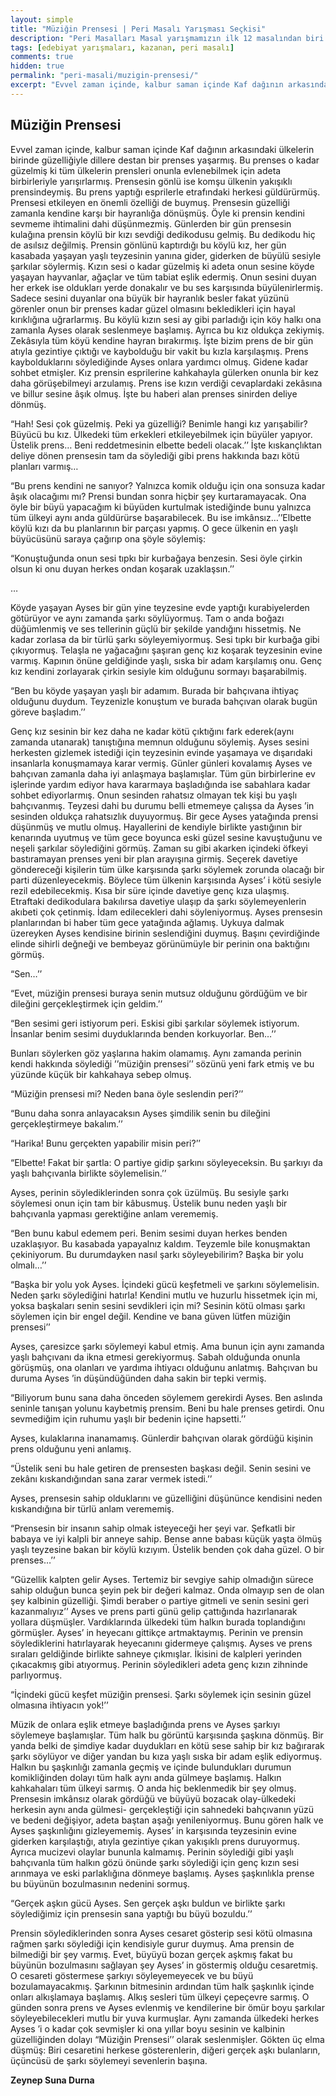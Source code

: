 ```yaml
---
layout: simple
title: "Müziğin Prensesi | Peri Masalı Yarışması Seçkisi"
description: "Peri Masalları Masal yarışmamızın ilk 12 masalından biri Zeynep Suna Durna'nın kaleminden..."
tags: [edebiyat yarışmaları, kazanan, peri masalı]
comments: true
hidden: true
permalink: "peri-masali/muzigin-prensesi/"
excerpt: "Evvel zaman içinde, kalbur saman içinde Kaf dağının arkasındaki ülkelerin birinde güzelliğiyle dillere destan bir prenses yaşarmış. Bu prenses o kadar güzelmiş ki tüm ülkelerin prensleri onunla evlenebilmek için adeta birbirleriyle yarışırlarmış. Prensesin gönlü ise komşu ülkenin yakışıklı prensindeymiş. Bu prens yaptığı esprilerle etrafındaki herkesi güldürürmüş. Prensesi etkileyen en önemli özelliği de buymuş. Prensesin güzelliği zamanla kendine karşı bir hayranlığa dönüşmüş. Öyle ki prensin kendini sevmeme ihtimalini dahi düşünmezmiş. Günlerden bir gün prensesin kulağına prensin köylü bir kızı sevdiği dedikodusu gelmiş. Bu dedikodu hiç de asılsız değilmiş.  Prensin gönlünü kaptırdığı bu köylü kız, her gün kasabada yaşayan yaşlı teyzesinin yanına gider,  giderken de büyülü sesiyle şarkılar söylermiş. Kızın sesi o kadar güzelmiş ki adeta onun sesine köyde yaşayan hayvanlar, ağaçlar ve tüm tabiat eşlik edermiş. Onun sesini duyan her erkek ise oldukları yerde donakalır ve bu ses karşısında büyülenirlermiş. Sadece sesini duyanlar ona büyük bir hayranlık besler fakat yüzünü görenler onun bir prenses kadar güzel olmasını bekledikleri için hayal kırıklığına uğrarlarmış. Bu köylü kızın sesi ay gibi parladığı için köy halkı ona zamanla Ayses olarak seslenmeye başlamış. Ayrıca bu kız oldukça zekiymiş. Zekâsıyla tüm köyü kendine hayran bırakırmış. İşte bizim prens de bir gün atıyla gezintiye çıktığı ve kaybolduğu bir vakit bu kızla karşılaşmış. Prens kaybolduklarını söylediğinde Ayses onlara yardımcı olmuş. Gidene kadar sohbet etmişler. Kız prensin esprilerine kahkahayla gülerken onunla bir kez daha görüşebilmeyi arzulamış. Prens ise kızın verdiği cevaplardaki zekâsına ve billur sesine âşık olmuş. İşte bu haberi alan prenses sinirden deliye dönmüş."
---
```


## Müziğin Prensesi

Evvel zaman içinde, kalbur saman içinde Kaf dağının arkasındaki ülkelerin birinde güzelliğiyle dillere destan bir prenses yaşarmış. Bu prenses o kadar güzelmiş ki tüm ülkelerin prensleri onunla evlenebilmek için adeta birbirleriyle yarışırlarmış. Prensesin gönlü ise komşu ülkenin yakışıklı prensindeymiş. Bu prens yaptığı esprilerle etrafındaki herkesi güldürürmüş. Prensesi etkileyen en önemli özelliği de buymuş. Prensesin güzelliği zamanla kendine karşı bir hayranlığa dönüşmüş. Öyle ki prensin kendini sevmeme ihtimalini dahi düşünmezmiş. Günlerden bir gün prensesin kulağına prensin köylü bir kızı sevdiği dedikodusu gelmiş. Bu dedikodu hiç de asılsız değilmiş.  Prensin gönlünü kaptırdığı bu köylü kız, her gün kasabada yaşayan yaşlı teyzesinin yanına gider,  giderken de büyülü sesiyle şarkılar söylermiş. Kızın sesi o kadar güzelmiş ki adeta onun sesine köyde yaşayan hayvanlar, ağaçlar ve tüm tabiat eşlik edermiş. Onun sesini duyan her erkek ise oldukları yerde donakalır ve bu ses karşısında büyülenirlermiş. Sadece sesini duyanlar ona büyük bir hayranlık besler fakat yüzünü görenler onun bir prenses kadar güzel olmasını bekledikleri için hayal kırıklığına uğrarlarmış. Bu köylü kızın sesi ay gibi parladığı için köy halkı ona zamanla Ayses olarak seslenmeye başlamış. Ayrıca bu kız oldukça zekiymiş. Zekâsıyla tüm köyü kendine hayran bırakırmış. İşte bizim prens de bir gün atıyla gezintiye çıktığı ve kaybolduğu bir vakit bu kızla karşılaşmış. Prens kaybolduklarını söylediğinde Ayses onlara yardımcı olmuş. Gidene kadar sohbet etmişler. Kız prensin esprilerine kahkahayla gülerken onunla bir kez daha görüşebilmeyi arzulamış. Prens ise kızın verdiği cevaplardaki zekâsına ve billur sesine âşık olmuş. İşte bu haberi alan prenses sinirden deliye dönmüş.  

“Hah! Sesi çok güzelmiş. Peki ya güzelliği? Benimle hangi kız yarışabilir? Büyücü bu kız. Ülkedeki tüm erkekleri etkileyebilmek için büyüler yapıyor. Üstelik prens… Beni reddetmesinin elbette bedeli olacak.’’ İşte kıskançlıktan deliye dönen prensesin tam da söylediği gibi prens hakkında bazı kötü planları varmış…  

“Bu prens kendini ne sanıyor? Yalnızca komik olduğu için ona sonsuza kadar âşık olacağımı mı? Prensi bundan sonra hiçbir şey kurtaramayacak. Ona öyle bir büyü yapacağım ki büyüden kurtulmak istediğinde bunu yalnızca tüm ülkeyi aynı anda güldürürse başarabilecek. Bu ise imkânsız…’’Elbette köylü kızı da bu planlarının bir parçası yapmış. O gece ülkenin en yaşlı büyücüsünü saraya çağırıp ona şöyle söylemiş:  

“Konuştuğunda onun sesi tıpkı bir kurbağaya benzesin.  Sesi öyle çirkin olsun ki onu duyan herkes ondan koşarak uzaklaşsın.’’  

…  

Köyde yaşayan Ayses bir gün yine teyzesine evde yaptığı kurabiyelerden götürüyor ve aynı zamanda şarkı söylüyormuş. Tam o anda boğazı düğümlenmiş ve ses tellerinin güçlü bir şekilde yandığını hissetmiş. Ne kadar zorlasa da bir türlü şarkı söyleyemiyormuş. Sesi tıpkı bir kurbağa gibi çıkıyormuş. Telaşla ne yağacağını şaşıran genç kız koşarak teyzesinin evine varmış. Kapının önüne geldiğinde yaşlı, sıska bir adam karşılamış onu. Genç kız kendini zorlayarak çirkin sesiyle kim olduğunu sormayı başarabilmiş.  

“Ben bu köyde yaşayan yaşlı bir adamım. Burada bir bahçıvana ihtiyaç olduğunu duydum. Teyzenizle konuştum ve burada bahçıvan olarak bugün göreve başladım.’’  

Genç kız sesinin bir kez daha ne kadar kötü çıktığını fark ederek(aynı zamanda utanarak) tanıştığına memnun olduğunu söylemiş.  Ayses sesini herkesten gizlemek istediği için teyzesinin evinde yaşamaya ve dışarıdaki insanlarla konuşmamaya karar vermiş. Günler günleri kovalamış Ayses ve bahçıvan zamanla daha iyi anlaşmaya başlamışlar. Tüm gün birbirlerine ev işlerinde yardım ediyor hava kararmaya başladığında ise sabahlara kadar sohbet ediyorlarmış. Onun sesinden rahatsız olmayan tek kişi bu yaşlı bahçıvanmış. Teyzesi dahi bu durumu belli etmemeye çalışsa da Ayses ’in sesinden oldukça rahatsızlık duyuyormuş.  Bir gece Ayses yatağında prensi düşünmüş ve mutlu olmuş. Hayallerini de kendiyle birlikte yastığının bir kenarında uyutmuş ve tüm gece boyunca eski güzel sesine kavuştuğunu ve neşeli şarkılar söylediğini görmüş. Zaman su gibi akarken içindeki öfkeyi bastıramayan prenses yeni bir plan arayışına girmiş. Seçerek davetiye göndereceği kişilerin tüm ülke karşısında şarkı söylemek zorunda olacağı bir parti düzenleyecekmiş. Böylece tüm ülkenin karşısında Ayses’ i kötü sesiyle rezil edebilecekmiş. Kısa bir süre içinde davetiye genç kıza ulaşmış. Etraftaki dedikodulara bakılırsa davetiye ulaşıp da şarkı söylemeyenlerin akıbeti çok çetinmiş. İdam edilecekleri dahi söyleniyormuş. Ayses prensesin planlarından bi haber tüm gece yatağında ağlamış. Uykuya dalmak üzereyken Ayses kendisine birinin seslendiğini duymuş. Başını çevirdiğinde elinde sihirli değneği ve bembeyaz görünümüyle bir perinin ona baktığını görmüş.  

“Sen…’’  

“Evet, müziğin prensesi buraya senin mutsuz olduğunu gördüğüm ve bir dileğini gerçekleştirmek için geldim.’’  

“Ben sesimi geri istiyorum peri. Eskisi gibi şarkılar söylemek istiyorum. İnsanlar benim sesimi duyduklarında benden korkuyorlar. Ben…’’  

Bunları söylerken göz yaşlarına hakim olamamış. Aynı zamanda perinin kendi hakkında söylediği ’’müziğin prensesi’’ sözünü yeni fark etmiş ve bu yüzünde küçük bir kahkahaya sebep olmuş.  

“Müziğin prensesi mi? Neden bana öyle seslendin peri?’’  

“Bunu daha sonra anlayacaksın Ayses şimdilik senin bu dileğini gerçekleştirmeye bakalım.’’  

“Harika! Bunu gerçekten yapabilir misin peri?’’  

“Elbette! Fakat bir şartla: O partiye gidip şarkını söyleyeceksin.  Bu şarkıyı da yaşlı bahçıvanla birlikte söylemelisin.’’  

Ayses, perinin söylediklerinden sonra çok üzülmüş. Bu sesiyle şarkı söylemesi onun için tam bir kâbusmuş. Üstelik bunu neden yaşlı bir bahçıvanla yapması gerektiğine anlam verememiş.  

“Ben bunu kabul edemem peri. Benim sesimi duyan herkes benden uzaklaşıyor. Bu kasabada yapayalnız kaldım. Teyzemle bile konuşmaktan çekiniyorum. Bu durumdayken nasıl şarkı söyleyebilirim? Başka bir yolu olmalı…’’  

“Başka bir yolu yok Ayses. İçindeki gücü keşfetmeli ve şarkını söylemelisin. Neden şarkı söylediğini hatırla! Kendini mutlu ve huzurlu hissetmek için mi, yoksa başkaları senin sesini sevdikleri için mi? Sesinin kötü olması şarkı söylemen için bir engel değil. Kendine ve bana güven lütfen müziğin prensesi’’  

Ayses, çaresizce şarkı söylemeyi kabul etmiş. Ama bunun için aynı zamanda yaşlı bahçıvanı da ikna etmesi gerekiyormuş. Sabah olduğunda onunla görüşmüş, ona olanları ve yardıma ihtiyacı olduğunu anlatmış.  Bahçıvan bu duruma Ayses ’in düşündüğünden daha sakin bir tepki vermiş.  

“Biliyorum bunu sana daha önceden söylemem gerekirdi Ayses. Ben aslında seninle tanışan yolunu kaybetmiş prensim. Beni bu hale prenses getirdi. Onu sevmediğim için ruhumu yaşlı bir bedenin içine hapsetti.’’  

Ayses, kulaklarına inanamamış. Günlerdir bahçıvan olarak gördüğü kişinin prens olduğunu yeni anlamış.  

“Üstelik seni bu hale getiren de prensesten başkası değil. Senin sesini ve zekânı kıskandığından sana zarar vermek istedi.’’  

Ayses, prensesin sahip olduklarını ve güzelliğini düşününce kendisini neden kıskandığına bir türlü anlam verememiş.  

“Prensesin bir insanın sahip olmak isteyeceği her şeyi var. Şefkatli bir babaya ve iyi kalpli bir anneye sahip. Bense anne babası küçük yaşta ölmüş yaşlı teyzesine bakan bir köylü kızıyım. Üstelik benden çok daha güzel. O bir prenses…’’  

“Güzellik kalpten gelir Ayses. Tertemiz bir sevgiye sahip olmadığın sürece sahip olduğun bunca şeyin pek bir değeri kalmaz. Onda olmayıp sen de olan şey kalbinin güzelliği. Şimdi beraber o partiye gitmeli ve senin sesini geri kazanmalıyız’’ Ayses ve prens parti günü gelip çattığında hazırlanarak yollara düşmüşler. Vardıklarında ülkedeki tüm halkın burada toplandığını görmüşler. Ayses’ in heyecanı gittikçe artmaktaymış. Perinin ve prensin söylediklerini hatırlayarak heyecanını gidermeye çalışmış. Ayses ve prens sıraları geldiğinde birlikte sahneye çıkmışlar. İkisini de kalpleri yerinden çıkacakmış gibi atıyormuş. Perinin söyledikleri adeta genç kızın zihninde parlıyormuş.  

“İçindeki gücü keşfet müziğin prensesi. Şarkı söylemek için sesinin güzel olmasına ihtiyacın yok!’’  

Müzik de onlara eşlik etmeye başladığında prens ve Ayses şarkıyı söylemeye başlamışlar. Tüm halk bu görüntü karşısında şaşkına dönmüş. Bir yanda belki de şimdiye kadar duydukları en kötü sese sahip bir kız bağırarak şarkı söylüyor ve diğer yandan bu kıza yaşlı sıska bir adam eşlik ediyormuş. Halkın bu şaşkınlığı zamanla geçmiş ve içinde bulundukları durumun komikliğinden dolayı tüm halk aynı anda gülmeye başlamış. Halkın kahkahaları tüm ülkeyi sarmış. O anda hiç beklenmedik bir şey olmuş. Prensesin imkânsız olarak gördüğü ve büyüyü bozacak olay-ülkedeki herkesin aynı anda gülmesi- gerçekleştiği için sahnedeki bahçıvanın yüzü ve bedeni değişiyor, adeta baştan aşağı yenileniyormuş. Bunu gören halk ve Ayses şaşkınlığını gizleyememiş. Ayses’ in karşısında teyzesinin evine giderken karşılaştığı, atıyla gezintiye çıkan yakışıklı prens duruyormuş. Ayrıca mucizevi olaylar bununla kalmamış. Perinin söylediği gibi yaşlı bahçıvanla tüm halkın gözü önünde şarkı söylediği için genç kızın sesi arınmaya ve eski parlaklığına dönmeye başlamış.  Ayses şaşkınlıkla prense bu büyünün bozulmasının nedenini sormuş.  

“Gerçek aşkın gücü Ayses. Sen gerçek aşkı buldun ve birlikte şarkı söylediğimiz için prensesin sana yaptığı bu büyü bozuldu.’’  

Prensin söylediklerinden sonra Ayses cesaret gösterip sesi kötü olmasına rağmen şarkı söylediği için kendisiyle gurur duymuş. Ama prensin de bilmediği bir şey varmış. Evet, büyüyü bozan gerçek aşkmış fakat bu büyünün bozulmasını sağlayan şey Ayses’ in göstermiş olduğu cesaretmiş. O cesareti göstermese şarkıyı söyleyemeyecek ve bu büyü bozulamayacakmış. Şarkının bitmesinin ardından tüm halk şaşkınlık içinde onları alkışlamaya başlamış. Alkış sesleri tüm ülkeyi çepeçevre sarmış. O günden sonra prens ve Ayses evlenmiş ve kendilerine bir ömür boyu şarkılar söyleyebilecekleri mutlu bir yuva kurmuşlar. Aynı zamanda ülkedeki herkes Ayses ’i o kadar çok sevmişler ki ona yıllar boyu sesinin ve kalbinin güzelliğinden dolayı “Müziğin Prensesi’’ olarak seslenmişler. Gökten üç elma düşmüş: Biri cesaretini herkese gösterenlerin, diğeri gerçek aşkı bulanların, üçüncüsü de şarkı söylemeyi sevenlerin başına.  

**Zeynep Suna Durna**
